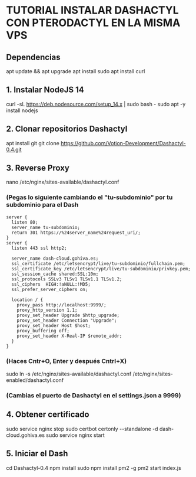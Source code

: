 # TUTORIAL INSTALAR DASHACTYL CON PTERODACTYL EN LA MISMA VPS

## Dependencias
apt update && apt upgrade
apt install sudo
apt install curl

## 1. Instalar NodeJS 14
curl -sL https://deb.nodesource.com/setup_14.x | sudo bash -
sudo apt -y install nodejs

## 2. Clonar repositorios Dashactyl
apt install git
git clone https://github.com/Votion-Development/Dashactyl-0.4.git

## 3. Reverse Proxy
nano /etc/nginx/sites-available/dashactyl.conf
### (Pegas lo siguiente cambiando el "tu-subdominio" por tu subdominio para el Dash
```
server {
  listen 80;
  server_name tu-subdominio;
  return 301 https://%24server_name%24request_uri/;
}
server {
  listen 443 ssl http2;

  server_name dash-cloud.gohiva.es;
  ssl_certificate /etc/letsencrypt/live/tu-subdominio/fullchain.pem;
  ssl_certificate_key /etc/letsencrypt/live/tu-subdominio/privkey.pem;
  ssl_session_cache shared:SSL:10m;
  ssl_protocols SSLv3 TLSv1 TLSv1.1 TLSv1.2;
  ssl_ciphers  HIGH:!aNULL:!MD5;
  ssl_prefer_server_ciphers on;

  location / {
    proxy_pass http://localhost:9999/;
    proxy_http_version 1.1;
    proxy_set_header Upgrade $http_upgrade;
    proxy_set_header Connection "Upgrade";
    proxy_set_header Host $host;
    proxy_buffering off;
    proxy_set_header X-Real-IP $remote_addr;
  }
}
```
  
### (Haces Cntr+O, Enter y después Cntrl+X)

sudo ln -s /etc/nginx/sites-available/dashactyl.conf /etc/nginx/sites-enabled/dashactyl.conf

### (Cambias el puerto de Dashactyl en el settings.json a 9999)

## 4. Obtener certificado
sudo service nginx stop
sudo certbot certonly --standalone -d dash-cloud.gohiva.es
sudo service nginx start

## 5. Iniciar el Dash
cd Dashactyl-0.4
npm install
sudo npm install pm2 -g
pm2 start index.js
